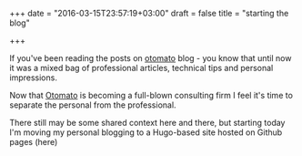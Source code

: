+++
date = "2016-03-15T23:57:19+03:00"
draft = false
title = "starting the blog"

+++

If you've been reading the posts on [otomato](http://otomato.link/otoblog-2/) blog  - you know that until now it was a mixed bag of professional articles, technical tips and personal impressions.

Now that [Otomato](http://otomato.link) is becoming a full-blown consulting firm I feel it's time to separate the personal from the professional.

There still may be some shared context here and there, but starting today I'm moving my personal blogging to a Hugo-based site hosted on Github pages (here)
